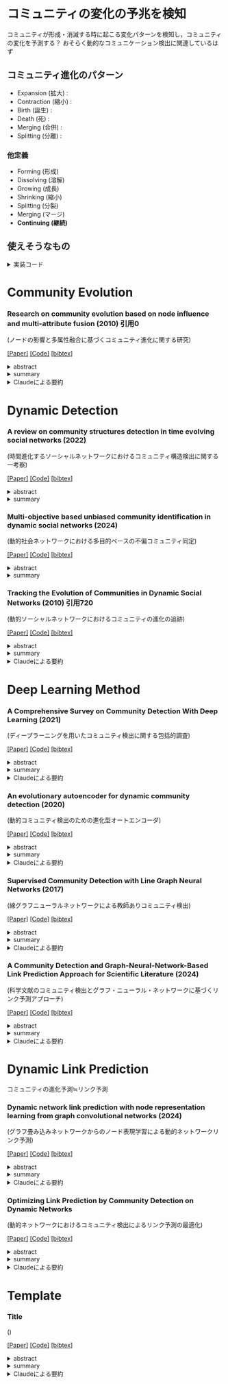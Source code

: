 # コミュニティの変化の予兆を検知
コミュニティが形成・消滅する時に起こる変化パターンを検知し，コミュニティの変化を予測する？
おそらく動的なコミュニケーション検出に関連しているはず
## コミュニティ進化のパターン
- Expansion (拡大) :
- Contraction (縮小) :
- Birth (誕生) :
- Death (死) :
- Merging (合併) :
- Splitting (分離) : 

### 他定義

- Forming (形成)
- Dissolving (溶解)
- Growing (成長)
- Shrinking (縮小)
- Splitting (分裂)
- Merging (マージ)
- **Continuing (継続)**
## 使えそうなもの

<details><summary>実装コード</summary><div>

1. TGB (Temporal Graph Benchmark) Baselines[2]
   
   このリポジトリでは、連続時間の動的グラフモデルのベンチマーキングのためのコードが提供されています。JODIE、DyRep、TGAT、TGN、CAWNなど、複数の最新モデルの実装が含まれています。

   GitHub: https://github.com/fpour/TGB_Baselines

2. DGB (Dynamic Graph Benchmark)[5]
   
   この研究では、動的リンク予測の評価を改善するためのツールが提案されています。新しいデータセット、新しい負例サンプリング戦略、強力なベースラインモデルなどが含まれています。

   GitHub: https://github.com/fpour/DGB

3. DyGLib
   
   Dynamic Graph Library(DyGLib)は、標準のトレーニングパイプライン、拡張可能なコーディングインターフェイス、および包括的な評価戦略を備えたオープンソースのツールキットです。 これは、標準的でスケーラブルで再現性のあるダイナミックグラフ学習研究を促進することを目的としています。DyGLibには、多様なベンチマークデータセットと徹底的なベースラインが関与しています。

   GitHub: https://github.com/yule-BUAA/DyGLib?tab=readme-ov-file
   
   論文: https://openreview.net/forum?id=xHNzWHbklj

4. DyGLib_TGB
   
   DyGLib + TGB. 11の動的グラフ学習法が使える．こちらを実装するのが良さそうか．

   GitHub: https://github.com/yule-BUAA/DyGLib_TGB
   
   論文: https://arxiv.org/abs/2307.12510

</div></details> 

# Community Evolution

### Research on community evolution based on node influence and multi-attribute fusion (2010) 引用0
(ノードの影響と多属性融合に基づくコミュニティ進化に関する研究)

[[Paper]](https://content.iospress.com/articles/intelligent-data-analysis/ida216485#ref004)
[[Code]]()
[[bibtex]]()

<details><summary>abstract</summary><div>
動的ソーシャルネットワークにおける進化イベントの識別精度が低いという問題に対して、ノードの影響と多属性融合に基づくコミュニティ進化モデル(EMNI)が提案されています。まず、ノードのトポロジカル構造情報はランダムウォークと局所クラスタリング係数によって取得され、ノードの影響はノードのトポロジカル構造に従って評価されます。次に、コミュニティ類似性判別の精度を向上させるために、多属性融合に基づくコミュニティ類似性識別方法を提案します。モデルEMNIは、コミュニティの安定性とコミュニティの違いの特性を組み合わせ、7つの進化イベントを再定義しました。最後に、コミュニティの進化イベントの特定におけるEMNIモデルの有効性が、さまざまなデータセットで検証されます。実験結果は、EMNIモデルがGED、PECT、SGCIよりも優れていることを示しており、GED、PECT、SGCIはより進化的なイベントを特定でき、イベントの分布もよりバランスが取れています。
</div></details> 

<details><summary>summary</summary><div>

- コミュニティ進化というワードが含まれる論文
- コミュニティ進化に関する検出アプローチは３つに分類されるらしい
- コミュニティ進化の特定精度を向上させ，進化予測に関する研究の基礎を提供しているらしい
- モデル名はEMNI
</div></details> 

<details><summary>Claudeによる要約</summary><div>

</div></details> 

# Dynamic Detection

### A review on community structures detection in time evolving social networks (2022)
(時間進化するソーシャルネットワークにおけるコミュニティ構造検出に関する一考察)

[[Paper]](https://www.sciencedirect.com/science/article/pii/S1319157821002196)
[[Code]]()
[[bibtex]]()

<details><summary>abstract</summary><div>
近年、ソーシャルネットワークの利用が広く普及している。人間はこのようなネットワークの中で、同じような関心に基づいてグループを形成する傾向がある。このようなグループは、コミュニティやクラスターとして知られている。このような構造を検出することで、ソーシャルネットワークの組織と機能を特別に理解することができる。ネットワークは進化するため、その構造は変化する。本サーベイでは、この進化を動機とした動的ソーシャルネットワークにおけるコミュニティ検出問題の特徴と課題を明らかにする。我々の論文では、最先端の手法を技術的に調査・比較した。このサーベイは、ネットワークモデルと問題形成の定義から、研究者が最適な方法を見つけ、関連する将来の方向性を選択するのに役立つだろう。
</div></details> 

<details><summary>summary</summary><div>

- 動的ソーシャルネットワークにおけるコミュニティ検出手法を、ネットワークスナップショットアプローチと時系列ネットワークアプローチの2つに大別し、各アプローチの代表的な手法を詳細にレビューしている。 
- 各手法の特徴、使用データセット、時間複雑度、制限事項などを比較表にまとめ、技術的な比較を行っている。 
- この分野における主要な課題（異種ネットワーク、急速な変化への対応、プライバシー問題など）と今後の研究方向性（大規模ネットワーク、有向重み付きネットワーク、オーバーラップコミュニティなど）を明確に提示している。
</div></details> 



### Multi-objective based unbiased community identification in dynamic social networks (2024)
(動的社会ネットワークにおける多目的ベースの不偏コミュニティ同定)

[[Paper]](https://www.sciencedirect.com/science/article/pii/S0140366423004188)
[[Code]]()
[[bibtex]]()

<details><summary>abstract</summary><div>
ネットワークは、ノードとエッジという 2 つの基本エレメントのトポロジ的な配置です。現実世界のネットワークは静的ではありません。これらは時間とともに進化する傾向があり、ノードとエッジのセットも変化します。それらは、分析が大きな研究関心を集めているいくつかの隠されたデータで構成されています。類似したノードまたはエッジのグループを特定すると、それらの相互作用パターンについての知識を得るのに役立ちます。これらのグループはコミュニティと呼ばれ、バラバラまたは重複している場合があります。ネットワークのダイナミックな性質は、現在のコミュニティ構造にも影響を与え、それらを追跡することを困難にしています。この論文では、動的ネットワーク内のコミュニティ構造を特定するための多目的最適化アプローチを紹介します。ネットワークは、時間の経過とともに生成される一連のイベントと見なされ、各イベントは一度に導入される新しいエッジです。提案されたアルゴリズムは、ネットワークプロパティから着想を得た3つの目的関数を使用します。入力エッジに対応するノードのコミュニティは、その新しさに基づくアルゴリズムによって更新されます。このアルゴリズムは、パレートフロント最適なコミュニティを特定するための原則。このアルゴリズムは、12のデータセットで評価され、10の最先端のアルゴリズムと比較されます。実際のデータセットと接続されたデータセットで優れたパフォーマンスを示し、切断されたデータセットでも優れたパフォーマンスを発揮します。このアルゴリズムは、精度と品質の両方のメトリックを使用して評価され、品質メトリックは精度メトリックをわずかに上回ります。
</div></details> 

<details><summary>summary</summary><div>

- 動的手法の最新に近い文献を調査し，研究のトレンドを調査．
</div></details> 


### Tracking the Evolution of Communities in Dynamic Social Networks (2010) 引用720
(動的ソーシャルネットワークにおけるコミュニティの進化の追跡)

[[Paper]](https://ieeexplore.ieee.org/abstract/document/5562773)
[[Code]]()
[[bibtex]]()

<details><summary>abstract</summary><div>

</div></details> 

<details><summary>summary</summary><div>

- 歴史ある論文？引用数多い．
- 実験のデータセットを自作している．この分野では一般的なアプローチ？
- 拡大・縮小イベントや誕生・死イベント，マージ・分割イベントを持ったデータセットを作成している
- 進化の追跡をどうやってるの？→jaccard係数？
</div></details> 

<details><summary>Claudeによる要約</summary><div>


## 概要

この論文は、動的ネットワークにおけるコミュニティの進化を追跡するための新しいモデルと効率的な手法を提案している。

## 主な特徴

1. **動的コミュニティモデル**
   - コミュニティの誕生、消滅、分裂、併合などの重要なイベントを定義
   - これらのイベントを特定する方法を提示

2. **汎用的な手法**
   - 静的コミュニティ検出アルゴリズムに依存しない設計

3. **マッチング戦略**
   - Jaccard係数を使用してコミュニティ間の類似性を測定
   - 閾値ベースのマッチング戦略を採用

4. **評価**
   - 人工的に生成された動的ネットワークデータセットを使用
   - 従来の静的手法と比較して優れた性能を実証

5. **実世界データへの適用**
   - 約400万ユーザーの携帯電話通話ネットワークデータに適用
   - 2ヶ月間にわたる多数の動的コミュニティを特定

6. **スケーラビリティ**
   - 100万ノードのネットワークを約85秒で処理
   - 大規模ネットワークにも適用可能

## 結論

提案された手法は、大規模な動的ネットワークにおけるコミュニティの進化を効率的に追跡し、有意義な洞察を得るのに有効であることが示された。
</div></details> 

# Deep Learning Method

### A Comprehensive Survey on Community Detection With Deep Learning (2021)
(ディープラーニングを用いたコミュニティ検出に関する包括的調査)

[[Paper]](https://ieeexplore.ieee.org/document/9732192)
[[Code]]()
[[bibtex]]()

<details><summary>abstract</summary><div>
コミュニティは、ネットワーク内の他のコミュニティとは異なるメンバーの特徴やつながりを明らかにする。 コミュニティの検出はネットワーク分析において非常に重要である。 古典的なスペクトルクラスタリング法や統計的推論法にもかかわらず、近年、高次元ネットワークデータの取り扱いに有利なディープラーニング技術がコミュニティ検出のために大きく発展していることに気づく。 したがって、深層学習によるコミュニティ検出の最新の進歩を包括的に概観することは、学者や実務家にとってタイムリーである。 本サーベイでは、ディープニューラルネットワーク、ディープ非負行列分解、ディープスパースフィルタリングなどのディープラーニングに基づくモデルを含む、様々な最先端の手法を網羅する新しい分類法を考案・提案する。 主要カテゴリーであるディープニューラルネットワークは、さらに畳み込みネットワーク、グラフアテンションネットワーク、生成的敵対ネットワーク、オートエンコーダに分類される。 また、本サーベイでは、実験設定に対応するための一般的なベンチマークデータセット、評価指標、オープンソースの実装についてもまとめている。 次に、様々なドメインにおけるコミュニティ検出の実用的なアプリケーションについて議論し、実装シナリオを指摘する。 最後に、この急成長中の深層学習分野における挑戦的なトピックを提案することで、将来の方向性を概説する。
</div></details> 

<details><summary>summary</summary><div>

- 深層学習でのコミュニティ検出について調査
</div></details> 

<details><summary>Claudeによる要約</summary><div>

# ディープラーニングを用いたコミュニティ検出に関する包括的調査

## 概要

この論文は、ディープラーニングを用いたコミュニティ検出手法に関する包括的な調査を行っています。

## 主な内容

1. **背景と重要性**
   - コミュニティ検出の重要性と応用分野について説明

2. **手法の分類**
   以下の6カテゴリに分類し、体系的に整理:
   - 畳み込みネットワーク (CNN、GCN)
   - グラフ注意ネットワーク (GAT)
   - 敵対的生成ネットワーク (GAN)
   - オートエンコーダ (AE)
   - 深層非負値行列因子分解 (DNMF)
   - 深層スパースフィルタリング (DSF)

3. **手法の詳細レビュー**
   - 各カテゴリの代表的な手法について詳細に解説
   - 技術的特徴の比較

4. **リソースの整理**
   - ベンチマークデータセット
   - 評価指標
   - オープンソース実装

5. **応用例の紹介**
   - 実際のコミュニティ検出応用事例を紹介

6. **今後の研究課題**
   - 12の研究方向性を提示

## 結論

この論文は、ディープラーニングを用いたコミュニティ検出研究の現状を包括的にまとめ、今後の研究の指針を示す重要な調査論文となっています。
</div></details> 


### An evolutionary autoencoder for dynamic community detection (2020)
(動的コミュニティ検出のための進化型オートエンコーダ)

[[Paper]]()
[[Code]]()
[[bibtex]]()

<details><summary>abstract</summary><div>

</div></details> 

<details><summary>summary</summary><div>

- 深層学習での動的なコミュニティ検出について調査
</div></details> 

<details><summary>Claudeによる要約</summary><div>

</div></details> 

### Supervised Community Detection with Line Graph Neural Networks (2017)
(線グラフニューラルネットワークによる教師ありコミュニティ検出)

[[Paper]](https://arxiv.org/abs/1705.08415)
[[Code]]()
[[bibtex]]()

<details><summary>abstract</summary><div>
従来、グラフにおけるコミュニティ検出は、スペクトル法や確率的グラフモデルによる事後推論を用いて解決されてきた。 確率的ブロックモデルのようなランダムグラフ族に焦点を当てた最近の研究では、両方のアプローチが統一され、信号対雑音比の観点から統計的および計算的な検出閾値が特定されている。 コミュニティ検出をグラフ上のノード単位の分類問題として捉え直すことで、学習の観点からも研究することができる。 我々は、教師あり学習においてコミュニティ検出問題を解くための新しいグラフニューラルネットワーク（GNN）ファミリーを提案する。 我々は、データドリブンな方法で、基礎となる生成モデルにアクセスすることなく、GNNが、バイナリモデルやマルチクラス確率ブロックモデルに対する信念伝播アルゴリズムの性能に匹敵するか、あるいはそれを上回ることができることを示す。 特に、我々はGNNを、辺の隣接関係の線グラフ上で定義される非バックトラック演算子で補強することを提案する。 我々のモデルは実世界のデータセットにおいても良好な性能を達成している。 さらに、コミュニティ検出問題に対する線形GNNの学習における最適化ランドスケープを初めて分析し、ある単純化と仮定の下では、局所最小値と大域最小値における損失値はそれほど離れていないことを実証する。
</div></details>

<details><summary>summary</summary><div>

- GCNベースのコミュニティ検出モデル
</div></details> 

<details><summary>Claudeによる要約</summary><div>

</div></details> 

### A Community Detection and Graph-Neural-Network-Based Link Prediction Approach for Scientific Literature (2024)
(科学文献のコミュニティ検出とグラフ・ニューラル・ネットワークに基づくリンク予測アプローチ)

[[Paper]](https://www.mdpi.com/2227-7390/12/3/369)
[[Code]]()
[[bibtex]]()

<details><summary>abstract</summary><div>
この研究では、コミュニティ検出アルゴリズムとさまざまなグラフニューラルネットワーク(GNN)モデルと相乗効果を発揮し、科学文献ネットワークにおけるリンク予測を強化する新しいアプローチを提示します。Louvainコミュニティ検出アルゴリズムをGNNフレームワークに統合することで、テストしたすべてのモデルで一貫してパフォーマンスを向上させました。たとえば、Louvain モデルを GAT モデルと統合すると、AUC スコアが 0.777 から 0.823 に増加し、観察された典型的な改善が実証されました。Louvainモデルを他のGNNアーキテクチャと組み合わせた場合も同様の向上が見られ、コミュニティレベルの洞察を組み込むことの堅牢性と有効性が確認されました。この一貫したパフォーマンスの向上は、科学的な共同研究と引用の二者グラフに関する広範な実験に反映されており、コミュニティ検出とGNNを組み合わせて、スケーラビリティや解像度の制限などの一般的なリンク予測の課題を克服することの相乗効果の可能性を浮き彫りにしています。私たちの調査結果は、ネットワーク科学モデルの予測精度における重要な前進としてコミュニティ構造の統合を提唱し、高度な機械学習技術のレンズを通じて科学的なコラボレーションパターンを包括的に理解することを提供します。
</div></details> 

<details><summary>summary</summary><div>

- データセットは亜鉛電池に関する論文を収集して自作
- 引用・被引用でエッジをつないでるっぽい？
- リンク予測タスクにコミュニティ検出を組み合わせたら精度が上がったよ　という話？　コミュニティラベルをノードの属性として持たせるんだろうか？
- コミュニティをLouvain法で検出．コミュニティラベルを1hotベクトルとして検出し，ノード特徴ベクトルに連結している．
- 動的なリンク予測タスクにコミュニティ検出を導入するというのは結構ありなのでは？
</div></details> 

<details><summary>Claudeによる要約</summary><div>

</div></details> 

# Dynamic Link Prediction
コミュニティの進化予測≒リンク予測

### Dynamic network link prediction with node representation learning from graph convolutional networks (2024)
(グラフ畳み込みネットワークからのノード表現学習による動的ネットワークリンク予測)

[[Paper]](https://www.nature.com/articles/s41598-023-50977-6)
[[Code]]()
[[bibtex]]()

<details><summary>abstract</summary><div>
動的ネットワークリンク予測は、さまざまなシナリオで広く適用可能であり、データマイニング研究の焦点として徐々に浮上しています。ノード情報を包括的かつ正確に抽出し、時間的進化パターンをより深く理解することは、動的ネットワークにおけるリンク予測の研究において特に重要です。この問題に対処するために、本稿では、グラフ畳み込みネットワーク(GCN)に基づくノード表現学習フレームワーク、GCN_MAを紹介します。このフレームワークは、GCN、リカレントニューラルネットワーク(RNN)、マルチヘッドアテンションを効果的に組み合わせて、ノード埋め込みベクトルの包括的で正確な表現を実現します。GCNを通じてネットワークの構造的特徴とノードの特徴を集約し、マルチヘッドアテンションメカニズムを備えたRNNを組み込んで、動的ネットワークの時間的進化パターンをグローバルとローカルの両方の視点から捉えます。さらに、ノード集約効果(NRNAE)に基づくノード表現アルゴリズムを提案し、ノード集約や時間進化などの情報を合成して、ネットワークの構造特性を包括的に表現します。提案されたリンク予測手法の有効性は、6つの異なるデータセットで行われた実験を通じて検証されています。実験結果は、提案されたアプローチが最先端のベースライン法と比較して満足のいく結果をもたらすことを示しています。
</div></details> 

<details><summary>summary</summary><div>

- 
</div></details> 

<details><summary>Claudeによる要約</summary><div>
タイトル: 「グラフ畳み込みネットワークからのノード表現学習による動的ネットワークリンク予測」

要約:

この研究では、動的ネットワークのリンク予測のための新しいフレームワーク「GCN_MA」を提案しています。GCN_MAは以下の特徴を持っています：

1. グラフ畳み込みネットワーク(GCN)、長短期記憶(LSTM)ネットワーク、マルチヘッド注意機構を組み合わせて、ノードの包括的な表現を学習します。

2. 提案されたNRNAE(Node Representation based on Node Aggregation Effect)アルゴリズムを用いて、ノードの情報表現を豊かにします。

3. LSTMを使用してグローバルな時間進化パターンを捉え、マルチヘッド注意機構を用いてローカルな時間進化パターンを捉えます。

研究者たちは6つの実データセットで実験を行い、GCN_MAの性能を4つのベースライン手法と比較しました。結果は以下の通りです：

- GCN_MAは全てのデータセットでAUC(Area Under Curve)とAP(Average Precision)の両指標において最高の性能を示しました。
- パラメータ分析により、NRNAEアルゴリズムがGCNのノード埋め込みベクトルの学習を効果的に支援することが示されました。
- アブレーション実験により、フレームワークの各コンポーネントの有効性が確認されました。

結論として、GCN_MAは多次元特徴を同時に統合し、グローバルとローカルの両方の視点から時間属性を分析することで、動的ネットワークのリンク予測において優れた性能を示しました。

承知しました。論文で使用されている6つのデータセットの詳細を以下にMD形式でまとめます。

# 動的ネットワークリンク予測に使用されたデータセット

## 1. CollegeMsg
- **概要**: カリフォルニア大学アーバイン校のオンラインコミュニティにおける学生間のメッセージ通信を表す
- **ノード数**: 1,899
- **エッジ数**: 59,835
- **時間ステップ**: 47

## 2. Mooc_actions
- **概要**: 人気のあるMOOC（大規模公開オンラインコース）プラットフォームでユーザーが行ったアクションを表す
- **ノード数**: 7,047
- **エッジ数**: 411,749
- **時間ステップ**: 72

## 3. Bitcoinotc
- **概要**: Bitcoin OTCと呼ばれるプラットフォームでビットコインを取引する人々の信頼ネットワーク
- **ノード数**: 6,005
- **エッジ数**: 35,592
- **時間ステップ**: 62

## 4. Email-eu-core-temporal (EUT)
- **概要**: 大規模な欧州の研究機関におけるメールデータを使用して生成されたネットワーク
- **ノード数**: 1,005
- **エッジ数**: 332,334
- **時間ステップ**: 127

## 5. LastFM
- **概要**: オリジナルのLast.fmデータセットの概念に基づき、Million Song Datasetを基にしている
- **ノード数**: 1,000
- **エッジ数**: 1,293,103
- **時間ステップ**: 76

## 6. Wikipedia
- **概要**: Wikipediaのページを編集者が1ヶ月間編集したパブリックデータセット
- **ノード数**: 5,684
- **エッジ数**: 87,931
- **時間ステップ**: 42

## データセットの特徴

- これらのデータセットは、社会的相互作用、通信パターン、金融取引、Wikipediaなど、さまざまな領域から選ばれています。
- スパースなネットワークと密なネットワークの両方が含まれており、提案手法の有効性をより包括的に評価することができます。
- 時間ステップ数は42から127まで幅広く、異なる時間スケールでの動的ネットワークの振る舞いを分析することができます。
- ノード数とエッジ数も大きく異なり、小規模から中規模のネットワークまでカバーしています。

これらの多様なデータセットを使用することで、GCN_MAフレームワークの汎用性と効果を様々な状況下で検証することが可能となっています。
</div></details> 

### Optimizing Link Prediction by Community Detection on Dynamic Networks
(動的ネットワークにおけるコミュニティ検出によるリンク予測の最適化)

[[Paper]](https://xplorestaging.ieee.org/document/10392635)
[[Code]]()
[[bibtex]]()

<details><summary>abstract</summary><div>
リンク予測は、ネットワークの構造を理解し、相互接続ネットワーク上のピアノード間の欠落した接続や将来の接続を特定するために採用される機械学習技術である。 リンク予測に使用される手法の1つの顕著なカテゴリは、類似性に基づくアプローチであり、ネットワークからの局所的および大域的なトポロジー情報の両方を活用して、チームメイトの可能性がある作業員のリンクを予測する。 これらの手法は、静的なネットワーク上のローカルおよびグローバルな構造トポロジー情報を利用することを目的としている。 しかし、相互接続ノードやリンクが時間と共に変化する動的ネットワークには適していない。 このため、本研究では、精度と効率のバランスを追求し、動的ネットワーク上のリンク予測にコミュニティ検出を用いることを提案する。 コミュニティ分割におけるノードの影響力のある領域とその貢献度をパラメータ化し、相手ノードの潜在的な組み合わせを予測するために利用する、コミュニティ検出に基づくリンク予測フレームワークを提示する。 コミュニティ情報に基づく特徴は、他のグラフィカル特徴や類似性に基づく特徴に基づくリンク予測のための機械学習モデルの最適化にも適用できる。 実験評価結果は、我々のコミュニティ検出ベースのアプローチが、DBLPデータベース上のリンク予測モデルを強化し、AUCPRスコアが0.98を超える有意な精度を達成することを示している。
</div></details> 

<details><summary>summary</summary><div>

- やりたいことのイメージにかなり近い（動的リンク予測＋コミュニティ検出）
- 具体的なアプローチが見たいが内容がなぜか見れない
</div></details> 

<details><summary>Claudeによる要約</summary><div>

</div></details> 


# Template
### Title
()

[[Paper]]()
[[Code]]()
[[bibtex]]()

<details><summary>abstract</summary><div>

</div></details> 

<details><summary>summary</summary><div>

- 
</div></details> 

<details><summary>Claudeによる要約</summary><div>

</div></details> 